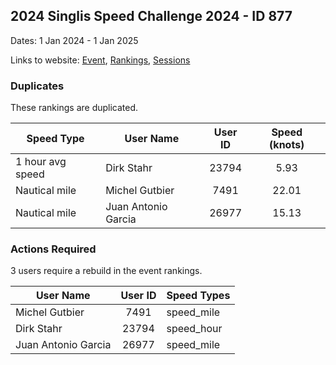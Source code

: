 ## 2024 Singlis Speed Challenge 2024 - ID 877

Dates: 1 Jan 2024 - 1 Jan 2025

Links to website: [Event](https://www.gps-speedsurfing.com/default.aspx?mnu=event&val=877), [Rankings](https://www.gps-speedsurfing.com/default.aspx?mnu=eventranking&val=877), [Sessions](https://www.gps-speedsurfing.com/default.aspx?mnu=eventsessions&val=877)

### Duplicates

These rankings are duplicated.

| Speed Type | User Name | User ID | Speed (knots) |
| ---------- | --------- | :-----: | :-----------: |
| 1 hour avg speed | Dirk Stahr | 23794 | 5.93 |
| Nautical mile | Michel Gutbier | 7491 | 22.01 |
| Nautical mile | Juan Antonio Garcia | 26977 | 15.13 |

### Actions Required

3 users require a rebuild in the event rankings.

| User Name | User ID | Speed Types |
| --------- | :-----: | ----------- |
| Michel Gutbier | 7491 | speed_mile |
| Dirk Stahr | 23794 | speed_hour |
| Juan Antonio Garcia | 26977 | speed_mile |
